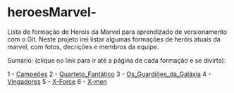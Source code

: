 # heroesMarvel-

Lista de formação de Herois da Marvel para aprendizado de versionamento com o Git. 
Neste projeto irei listar algumas formações de heróis atuais da marvel, com fotos, decrições e membros da equipe.

Sumário: (clique no link para ir até a página de cada formação e se divirta):

1 - [Campeões](heroesmarvel-/champions.md)
2 - [Quarteto_Fantático](heroesmarvel-/fantatiscfour.md) 
3 - [Os_Guardiões_da_Galáxia](heroesmarvel-/guardioesdagalaxia.md)
4 - [Vingadores](heroesmarvel-/vingadoidos.md)
5 - [X-Force](heroesmarvel-/xforce.md)
6 - [X-men](heroesmarvel-/xmen.md)
